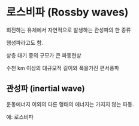 # 로스비파 (Rossby waves)

회전하는 유체에서 자연적으로 발생하는 관성파의 한 종류

행성파라고도 함.

상층 대기 중의 규모가 큰 파동현상

수천 km 이상의 대규모적 길이와 폭을가진 편서풍파 



## 관성파 (inertial wave)

운동에너지 이외의 다른 형태의 에너지는 가지지 않는 파동.

예: 로스비파



